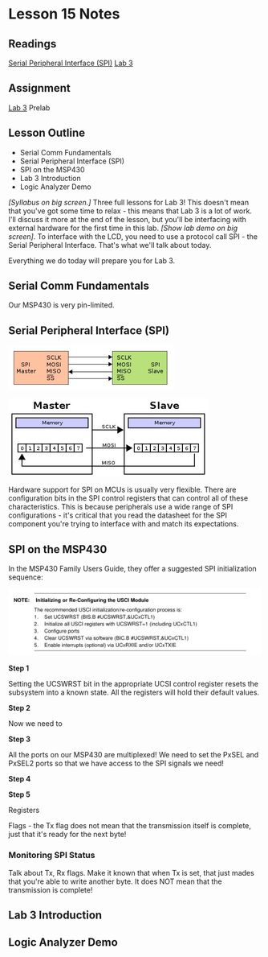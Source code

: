 # Lesson 15 Notes

## Readings
[Serial Peripheral Interface (SPI)](http://en.wikipedia.org/wiki/Serial_Peripheral_Interface_Bus)
[Lab 3](/labs/lab3/index.html)

## Assignment
[Lab 3](/labs/lab3/index.html) Prelab

## Lesson Outline
- Serial Comm Fundamentals
- Serial Peripheral Interface (SPI)
- SPI on the MSP430
- Lab 3 Introduction
- Logic Analyzer Demo

*[Syllabus on big screen.]*  Three full lessons for Lab 3!  This doesn't mean that you've got some time to relax - this means that Lab 3 is a lot of work.  I'll discuss it more at the end of the lesson, but you'll be interfacing with external hardware for the first time in this lab.  *[Show lab demo on big screen]*.  To interface with the LCD, you need to use a protocol call SPI - the Serial Peripheral Interface.  That's what we'll talk about today.

Everything we do today will prepare you for Lab 3.

## Serial Comm Fundamentals



Our MSP430 is very pin-limited.

## Serial Peripheral Interface (SPI)

![SPI Interface](spi_interface.jpg)

![SPI Internals](spi_internals.jpg)

Hardware support for SPI on MCUs is usually very flexible.  There are configuration bits in the SPI control registers that can control all of these characteristics.  This is because peripherals use a wide range of SPI configurations - it's critical that you read the datasheet for the SPI component you're trying to interface with and match its expectations. 

## SPI on the MSP430

In the MSP430 Family Users Guide, they offer a suggested SPI initialization sequence:

![MSP430 SPI Initialization Sequence](msp430_spi_init_sequence.jpg)

**Step 1**

Setting the UCSWRST bit in the appropriate UCSI control register resets the subsystem into a known state.  All the registers will hold their default values.

**Step 2**

Now we need to 

**Step 3**


All the ports on our MSP430 are multiplexed!  We need to set the PxSEL and PxSEL2 ports so that we have access to the SPI signals we need!

**Step 4**


**Step 5**

Registers

Flags - the Tx flag does not mean that the transmission itself is complete, just that it's ready for the next byte!

### Monitoring SPI Status

Talk about Tx, Rx flags.  Make it known that when Tx is set, that just mades that you're able to write another byte.  It does NOT mean that the transmission is complete!

## Lab 3 Introduction

## Logic Analyzer Demo
